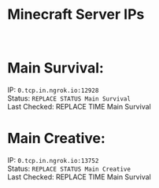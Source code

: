 
# Minecraft Server IPs

</br><h1>Main Survival:</h1>IP: `0.tcp.in.ngrok.io:12928` </br> Status: `REPLACE STATUS Main Survival` </br> Last Checked: REPLACE TIME Main Survival
</br><h1>Main Creative:</h1>IP: `0.tcp.in.ngrok.io:13752` </br> Status: `REPLACE STATUS Main Creative` </br> Last Checked: REPLACE TIME Main Survival
